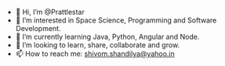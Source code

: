 - 👋 Hi, I’m @Prattlestar
- 👀 I’m interested in Space Science, Programming and Software Development.
- 🌱 I’m currently learning Java, Python, Angular and Node.
- 💞️ I’m looking to learn, share, collaborate and grow.
- 📫 How to reach me: shivom.shandilya@yahoo.in

<!---
Prattlestar/Prattlestar is a ✨ special ✨ repository because its `README.md` (this file) appears on your GitHub profile.
You can click the Preview link to take a look at your changes.
--->

